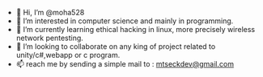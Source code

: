- 👋 Hi, I’m @moha528
- 👀 I’m interested in computer science and mainly in programming.
- 🌱 I’m currently learning ethical hacking in linux, more precisely wireless network pentesting.
- 💞️ I’m looking to collaborate on any king of project related to unity/c#,webapp or c program.
- 📫 reach me by sending a simple mail to : mtseckdev@gmail.com

<!---
moha528/moha528 is a ✨ special ✨ repository because its `README.md` (this file) appears on your GitHub profile.
You can click the Preview link to take a look at your changes.
--->
